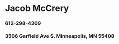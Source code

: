 <!DOCTYPE html>
<html>
<head>
  <title>Jacob McCrery resume</title>
  </head>
  <body>
    <h1>Jacob McCrery</h1>
    <h3>612-298-4309</h3>
    <h3>3506 Garfield Ave S. Minneapolis, MN 55408</h3>
